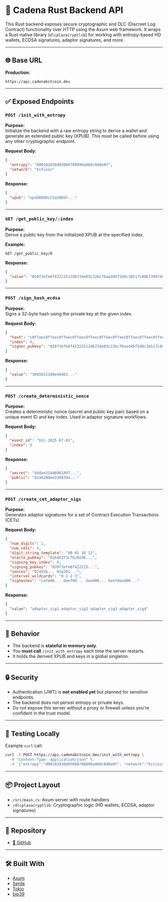 # 🚀 Cadena Rust Backend API

This Rust backend exposes secure cryptographic and DLC (Discreet Log Contract) functionality over HTTP using the Axum web framework. It wraps a Rust-native library (`dlcplazacryptlib`) for working with entropy-based HD wallets, ECDSA signatures, adaptor signatures, and more.

---

## 🌐 Base URL

**Production:**

```
https://api.cadenabitcoin.dev
```

---

## ✅ Exposed Endpoints

### `POST /init_with_entropy`

**Purpose:**  
Initialize the backend with a raw entropy string to derive a wallet and generate an extended public key (XPUB). This must be called before using any other cryptographic endpoint.

**Request Body:**
```json
{
  "entropy": "000102030405060708090a0b0c0d0e0f",
  "network": "bitcoin"
}
```

**Response:**
```json
{
  "xpub": "xpub6D98itZqvQ6bt..."
}
```

---

### `GET /get_public_key/:index`

**Purpose:**  
Derive a public key from the initialized XPUB at the specified index.

**Example:**
```http
GET /get_public_key/0
```

**Response:**
```json
{
  "value": "020f3efe6f42222512d673de03c22bc76aad45f5d0c3b517c88b7399749b2d4c6d"
}
```

---

### `POST /sign_hash_ecdsa`

**Purpose:**  
Signs a 32-byte hash using the private key at the given index.

**Request Body:**
```json
{
  "hash": "c0ffeec0ffeec0ffeec0ffeec0ffeec0ffeec0ffeec0ffeec0ffeec0ffeec0ff",
  "index": 0,
  "signer_pubkey": "020f3efe6f42222512d673de03c22bc76aad45f5d0c3b517c88b7399749b2d4c6d"
}
```

**Response:**
```json
{
  "value": "3045022100e44d63..."
}
```

---

### `POST /create_deterministic_nonce`

**Purpose:**  
Creates a deterministic nonce (secret and public key pair) based on a unique event ID and key index. Used in adaptor signature workflows.

**Request Body:**
```json
{
  "event_id": "btc-2025-07-01",
  "index": 0
}
```

**Response:**
```json
{
  "secret": "4ddae318d6981d97...",
  "public": "02a620dee33883da..."
}
```

---

### `POST /create_cet_adaptor_sigs`

**Purpose:**  
Generates adaptor signatures for a set of Contract Execution Transactions (CETs).

**Request Body:**
```json
{
  "num_digits": 2,
  "num_cets": 4,
  "digit_string_template": "00 01 10 11",
  "oracle_pubkey": "02b463f3cfbc02db...",
  "signing_key_index": 0,
  "signing_pubkey": "020f3efe6f422225...",
  "nonces": "024d3b... 03a201...",
  "interval_wildcards": "0 1 2 3",
  "sighashes": "cafe00... beef00... dead00... beefdead00..."
}
```

**Response:**
```json
{
  "value": "adaptor_sig1 adaptor_sig2 adaptor_sig3 adaptor_sig4"
}
```

---

## 🧠 Behavior

- The backend is **stateful in memory only**.
- You **must call** `/init_with_entropy` each time the server restarts.
- It holds the derived XPUB and keys in a global singleton.

---

## 🔒 Security

- Authentication (JWT) is **not enabled yet** but planned for sensitive endpoints.
- The backend does not persist entropy or private keys.
- Do not expose this server without a proxy or firewall unless you're confident in the trust model.

---

## 🧪 Testing Locally

Example `curl` call:
```bash
curl -X POST https://api.cadenabitcoin.dev/init_with_entropy \
  -H "Content-Type: application/json" \
  -d '{"entropy":"000102030405060708090a0b0c0d0e0f", "network":"bitcoin"}'
```

---

## 📦 Project Layout

- `/src/main.rs`: Axum server with route handlers
- `/dlcplazacryptlib`: Cryptographic logic (HD wallets, ECDSA, adaptor signatures)

---

## 📂 Repository

- [🔗 GitHub](https://github.com/nbell0805/rust_server)

---

## 🛠 Built With

- [Axum](https://github.com/tokio-rs/axum)
- [Serde](https://serde.rs)
- [Tokio](https://tokio.rs)
- [bip39](https://docs.rs/bip39)
